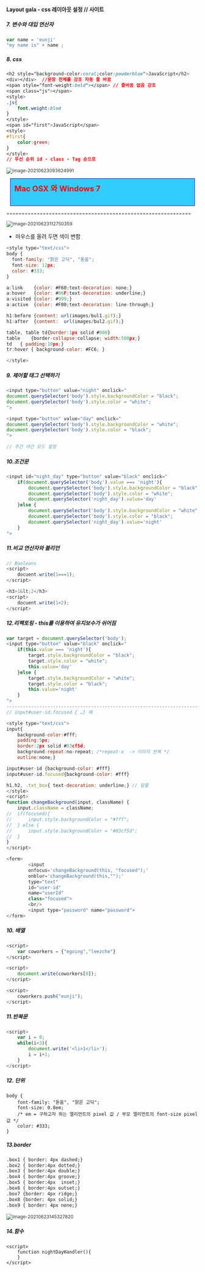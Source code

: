 

#### Layout gala - css 레이아웃 설정  // 사이트 

##### 7. 변수와 대입 연산자

```javascript
var name = 'eunji'
"my name is" + name ;
```



##### 8. css

```css
<h2 style="background-color:coral;color:powderblue">JavaScript</h2>
<div></div>  //문장 전체를 강조 자동 줄 바꿈 
<span style="font-weight:bold"></span> // 줄바꿈 없음 강조 
<span class="js"></span>
<style>
.js{
    font.weight:blod
}
</style>
<span id="first">JavaScript</span>
<style>
#first{
    color:green;
}
</style>
// 우선 순위 id - class - Tag 순으로   
```



<style >
h1 { font-size:20px; color: #f00; border:1px solid #000; margin: 10px }
h2{ font-size:14px; color:#36f; margin:5px}
p { font-size:12px; color:#333;}
.headline {color:#f00; border:1px solid #999; margin:5px}

#head{ height:50px; background-color:#3cf; padding:10px; border-color:#00f}
</style>

</head>
<body>





![image-20210623093624991](C:\Users\eunji\AppData\Roaming\Typora\typora-user-images\image-20210623093624991.png)

<h1 id="head">Mac OSX 와 Windows 7 </h1>

 =============================================================



![image-20210623112750359](C:\Users\eunji\AppData\Roaming\Typora\typora-user-images\image-20210623112750359.png)

- 마우스를 올려 두면 색이 변함

```javascript
<style type="text/css">
body {
  font-family: "맑은 고딕", "돋움";
  font-size: 12px;
  color: #333;
}

a:link    {color: #F60;text-decoration: none;}
a:hover   {color: #06F;text-decoration: underline;}
a:visited {color: #999;}
a:active  {color: #F00;text-decoration: line-through;}

h1:before {content: url(images/bul1.gif);}
h1:after  {content:  url(images/bul2.gif);}

table, table td{border:1px solid #000}
table    {border-collapse:collapse; width:500px;}
td 	 { padding:10px;}
tr:hover { background-color: #FC6; }

</style>
```



##### 9. 제어할 태그 선택하기

```javascript
<input type="button" value="night" onclick="
document.querySelector('body').style.backgroundColor = "black";
document.querySelector('body').style.color = "white";
">

<input type="button" value="day" onclick="
document.querySelector('body').style.backgroundColor = "white";
document.querySelector('body').style.color = "black";
">

// 주간 야간 모드 설정
```

##### 10.조건문

```javascript
<input id="night_day" type="button" value="black" onclick="
	if(document.querySelector('body').value === 'night'){
        document.querySelector('body').style.backgroundColor = "black";
		document.querySelector('body').style.color = "white";
    	document.querySelector('night_day').value='day'
    }else {
        document.querySelector('body').style.backgroundColor = "white";
		document.querySelector('body').style.color = "black";
    	document.querySelector('night_day').value='night'
    }
">
```

##### 11.비교 연산자와 블리언

```javascript
// Booleans
<script>
	docuent.write(1===1);    
</script>

<h3>1&lt;2</h3>
<script>
	docuent.write(1<2);    
</script>
```

##### 12.리팩토링 - this를 이용하여 유지보수가 쉬어짐

```javascript
var target = document.querySelector('body');
<input type="button" value="black" onclick="
	if(this.value === 'night'){
        target.style.backgroundColor = "black";
		target.style.color = "white";
    	this.value='day'
    }else {
        target.style.backgroundColor = "white";
		target.style.color = "black";
    	this.value='night'
    }
">
------------------------------------------------------------------------
// input#user-id.focused { …} 예

<style type="text/css">
input{ 
	background-color:#fff; 
	padding:5px; 
	border:2px solid #03cf5d;
    background-repeat:no-repeat; /*repeat-x  -> 이미지 반복 */
	outline:none;}

input#user-id {background-color: #fff}
input#user-id.focused{background-color: #fff}

h1,h2, .txt_box{ text-decoration: underline;} // 밑줄
</style>
<script>
function changeBackground(input, className) {
	input.className = className;
// 	if(focused){
// 		input.style.backgroundColor = "#fff";
// 	} else {
// 		input.style.backgroundColor = "#03cf5d";
// 	}
}
</script>

<form>
		<input 
		onfocus='changeBackground(this, "focused");'
		onblur='changeBackground(this,"");'
		type="text" 
		id="user-id" 
		name="userId"
		class="focused">
		<br/>
		<input type="password" name="password">
</form>
```



##### 10. 배열

```javascript
<script>
	var coworkers = {"egoing","leezche"}    
</script>

<script>
	document.write(coworkers[0]);
</script>

<script>
	coworkers.push("eunji");
</script>
```



##### 11.반복문

```javascript
<script>
    var i = 0;
	while(i<3){
        document.write('<li>1</li>');
        i = i+1;
    }    
</script>
```

#####  12. 단위

```javas
body {
	font-family: "돋움", "맑은 고딕";
	font-size: 0.8em;
    /* em = 구하고자 하는 엘리먼트의 pixel 값 / 부모 엘리먼트의 font-size pixel 값 */
	color: #333;	
}
```

##### 13.border

```htm
.box1 {	border: 4px dashed;}
.box2 {	border:4px dotted;}
.box3 {	border:4px double;}
.box4 {	border:4px groove;}
.box5 {	border:4px  inset;}
.box6 {	border:4px outset;}
.box7 {border: 4px ridge;}
.box8 {border: 4px solid;}
.box9 {	border: 4px none;}
```



![image-20210623145327820](C:\Users\eunji\AppData\Roaming\Typora\typora-user-images\image-20210623145327820.png)

##### 14.함수

```javas
<script>
	function nightDayHandler(){
	}
</script>
```

